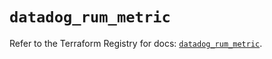 # `datadog_rum_metric`

Refer to the Terraform Registry for docs: [`datadog_rum_metric`](https://registry.terraform.io/providers/datadog/datadog/3.56.0/docs/resources/rum_metric).
